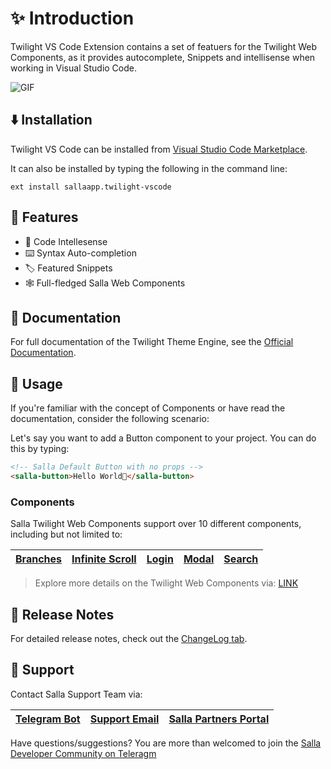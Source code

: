 # ✨ Introduction

Twilight VS Code Extension contains a set of featuers for the Twilight Web Components, as it provides autocomplete, Snippets and intellisense when working in Visual Studio Code.

![GIF](https://i.ibb.co/1K3J59J/Clean-Shot-2022-04-11-at-13-30-07.gif)

## ⬇️ Installation

Twilight VS Code can be installed from [Visual Studio Code Marketplace]().

It can also be installed by typing the following in the command line:

```
ext install sallaapp.twilight-vscode
```

## 📍 Features

- 🎨 Code Intellesense
- ⌨️ Syntax Auto-completion
- 🏷 Featured Snippets
- 🕸 Full-fledged Salla Web Components

## 📕 Documentation

For full documentation of the Twilight Theme Engine, see the [Official Documentation]().

## 🧵 Usage

If you're familiar with the concept of Components or have read the documentation, consider the following scenario:

Let's say you want to add a Button component to your project. You can do this by typing:

```html
<!-- Salla Default Button with no props -->
<salla-button>Hello World👋</salla-button>
```

### Components

Salla Twilight Web Components support over 10 different components, including but not limited to:

<!--
- [Branches]()
- [Infinite Scroll]()
- [Login]()
- [Modal]()
- [Search]() -->

| [Branches]() | [Infinite Scroll]() | [Login]() | [Modal]() | [Search]() |
| ------------ | ------------------- | --------- | --------- | ---------- |

> Explore more details on the Twilight Web Components via: [LINK]()

## 🚀 Release Notes

For detailed release notes, check out the [ChangeLog tab]().

## 👥 Support

Contact Salla Support Team via:

| [Telegram Bot](https://t.me/SallaSupportBot) | [Support Email](mailto:support@salla.dev) | [Salla Partners Portal](https://salla.partners/contact) |
| -------------------------------------------- | ----------------------------------------- | ------------------------------------------------ |

Have questions/suggestions? You are more than welcomed to join the [Salla Developer Community on Teleragm](t.me/salladev)
